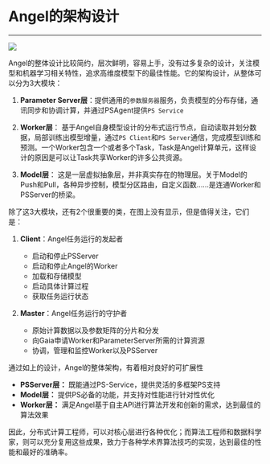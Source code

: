 # Angel的架构设计

----

![][1]

Angel的整体设计比较简约，层次鲜明，容易上手，没有过多复杂的设计，关注模型和机器学习相关特性，追求高维度模型下的最佳性能。它的架构设计，从整体可以分为3大模块：
1. **Parameter Server层**：提供通用的`参数服务器`服务，负责模型的分布存储，通讯同步和协调计算，并通过PSAgent提供`PS Service`2. **Worker层**： 基于Angel自身模型设计的分布式运行节点，自动读取并划分数据，局部训练出模型增量，通过`PS Client`和`PS Server`通信，完成模型训练和预测。一个Worker包含一个或者多个Task，Task是Angel计算单元，这样设计的原因是可以让Task共享Worker的许多公共资源。
3. **Model层**： 这是一层虚拟抽象层，并非真实存在的物理层。关于Model的Push和Pull，各种异步控制，模型分区路由，自定义函数……是连通Worker和PSServer的桥梁。
 
除了这3大模块，还有2个很重要的类，在图上没有显示，但是值得关注，它们是：

1. **Client**：Angel任务运行的发起者

	* 启动和停止PSServer
	* 启动和停止Angel的Worker
	* 加载和存储模型
	* 启动具体计算过程
	* 获取任务运行状态


2. **Master**：Angel任务运行的守护者

	* 原始计算数据以及参数矩阵的分片和分发
	* 向Gaia申请Worker和ParameterServer所需的计算资源
	* 协调，管理和监控Worker以及PSServer

通过如上的设计，Angel的整体架构，有着相对良好的可扩展性

* **PSServer层：** 既能通过PS-Service，提供灵活的多框架PS支持
* **Model层：** 提供PS必备的功能，并支持对性能进行针对性优化
* **Worker层：** 满足Angel基于自主API进行算法开发和创新的需求，达到最佳的算法效果

因此，分布式计算工程师，可以对核心层进行各种优化；而算法工程师和数据科学家，则可以充分复用这些成果，致力于各种学术界算法技巧的实现，达到最佳的性能和最好的准确率。

[1]: ../img/angel_architecture_1.png
